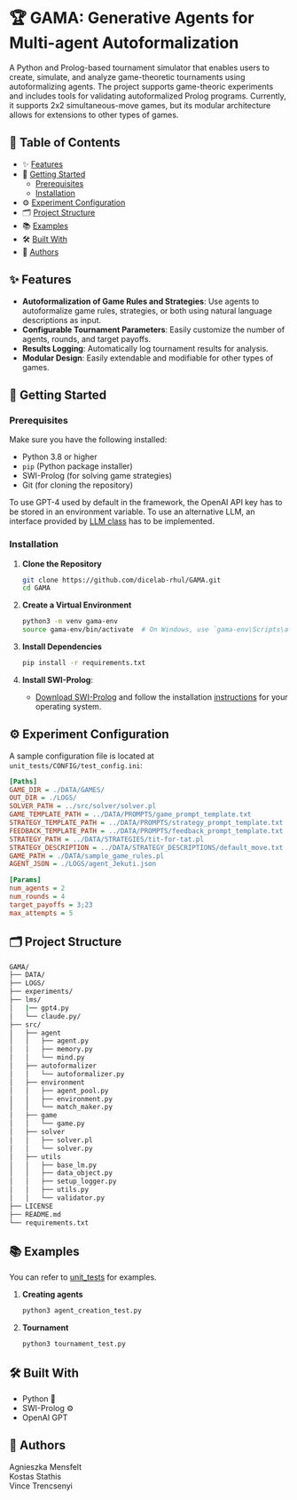 # 🏆 GAMA: Generative Agents for Multi-agent Autoformalization

A Python and Prolog-based tournament simulator that enables users to create, simulate, and analyze game-theoretic tournaments using autoformalizing agents. The project supports game-theoric experiments and includes tools for validating autoformalized Prolog programs. Currently, it supports 2x2 simultaneous-move games, but its modular architecture allows for extensions to other types of games. 

## 📑 Table of Contents

- ✨ [Features](#-features)
- 🚀 [Getting Started](#-getting-started)
  - [Prerequisites](#prerequisites)
  - [Installation](#installation)
- ⚙️ [Experiment Configuration](#%EF%B8%8F-experiment-configuration)
- 🗂️ [Project Structure](#%EF%B8%8F-project-structure)
- 📚 [Examples](#-examples)
- 🛠️ [Built With](#%EF%B8%8F-built-with)
- 👥 [Authors](#-authors)

## ✨ Features

- **Autoformalization of Game Rules and Strategies**: Use agents to autoformalize game rules, strategies, or both using natural language descriptions as input.
- **Configurable Tournament Parameters**: Easily customize the number of agents, rounds, and target payoffs.
- **Results Logging**: Automatically log tournament results for analysis.
- **Modular Design**: Easily extendable and modifiable for other types of games.

## 🚀 Getting Started

### Prerequisites

Make sure you have the following installed:

- Python 3.8 or higher
- `pip` (Python package installer)
- SWI-Prolog (for solving game strategies)
- Git (for cloning the repository)

To use GPT-4 used by default in the framework, the OpenAI API key has to be stored in an environment variable. To use an alternative LLM, an interface provided by [LLM class](src/base_llm.py) has to be implemented. 

### Installation

1. **Clone the Repository**
    ```bash
    git clone https://github.com/dicelab-rhul/GAMA.git
    cd GAMA
    ```

2. **Create a Virtual Environment**
    ```bash
    python3 -m venv gama-env
    source gama-env/bin/activate  # On Windows, use `gama-env\Scripts\activate`
    ```

3. **Install Dependencies**
    ```bash
    pip install -r requirements.txt
    ```
    
4. **Install SWI-Prolog**:

   - [Download SWI-Prolog](https://www.swi-prolog.org/Download.html) and follow the installation [instructions](https://wwu-pi.github.io/tutorials/lectures/lsp/010_install_swi_prolog.html) for your operating system.    


## ⚙️ Experiment Configuration

A sample configuration file is located at `unit_tests/CONFIG/test_config.ini`:

```ini
[Paths]
GAME_DIR = ./DATA/GAMES/
OUT_DIR = ./LOGS/
SOLVER_PATH = ../src/solver/solver.pl
GAME_TEMPLATE_PATH = ../DATA/PROMPTS/game_prompt_template.txt
STRATEGY_TEMPLATE_PATH = ../DATA/PROMPTS/strategy_prompt_template.txt
FEEDBACK_TEMPLATE_PATH = ../DATA/PROMPTS/feedback_prompt_template.txt
STRATEGY_PATH = ../DATA/STRATEGIES/tit-for-tat.pl
STRATEGY_DESCRIPTION = ../DATA/STRATEGY_DESCRIPTIONS/default_move.txt
GAME_PATH = ./DATA/sample_game_rules.pl
AGENT_JSON = ./LOGS/agent_Jekuti.json

[Params]
num_agents = 2
num_rounds = 4
target_payoffs = 3;23
max_attempts = 5
```

## 🗂️ Project Structure

```bash
GAMA/
├── DATA/
├── LOGS/
├── experiments/
├── lms/
│   |── gpt4.py
│   └── claude.py/
├── src/
│   ├── agent
│   │   ├── agent.py
│   │   ├── memory.py
│   │   └── mind.py
│   ├── autoformalizer
│   │   └── autoformalizer.py
│   ├── environment
│   │   ├── agent_pool.py
│   │   ├── environment.py
│   │   └── match_maker.py
│   ├── game
│   │   └── game.py
│   ├── solver
│   │   ├── solver.pl
│   │   └── solver.py
│   ├── utils
│   │   ├── base_lm.py
│   │   ├── data_object.py
│   │   ├── setup_logger.py
│   │   ├── utils.py
│   │   └── validator.py
├── LICENSE
├── README.md
└── requirements.txt
```

## 📚 Examples
You can refer to [unit_tests](unit_tests) for examples. 
1. **Creating agents**
    ```bash
    python3 agent_creation_test.py
    ```
2. **Tournament**
    ```bash
    python3 tournament_test.py
    ```    

## 🛠️ Built With
- Python 🐍
- SWI-Prolog ⚙️
- OpenAI GPT

## 👥 Authors

Agnieszka Mensfelt </br>
Kostas Stathis </br>
Vince Trencsenyi
